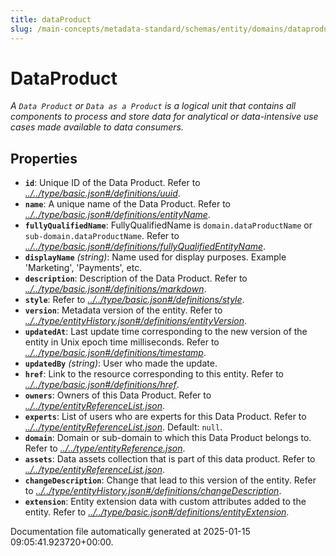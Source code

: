 ```yaml
---
title: dataProduct
slug: /main-concepts/metadata-standard/schemas/entity/domains/dataproduct
---
```


# DataProduct

*A `Data Product` or `Data as a Product` is a logical unit that contains all components to process and store data for analytical or data-intensive use cases made available to data consumers.*

## Properties

- **`id`**: Unique ID of the Data Product. Refer to *[../../type/basic.json#/definitions/uuid](#/../type/basic.json#/definitions/uuid)*.
- **`name`**: A unique name of the Data Product. Refer to *[../../type/basic.json#/definitions/entityName](#/../type/basic.json#/definitions/entityName)*.
- **`fullyQualifiedName`**: FullyQualifiedName is `domain.dataProductName` or `sub-domain.dataProductName`. Refer to *[../../type/basic.json#/definitions/fullyQualifiedEntityName](#/../type/basic.json#/definitions/fullyQualifiedEntityName)*.
- **`displayName`** *(string)*: Name used for display purposes. Example 'Marketing', 'Payments', etc.
- **`description`**: Description of the Data Product. Refer to *[../../type/basic.json#/definitions/markdown](#/../type/basic.json#/definitions/markdown)*.
- **`style`**: Refer to *[../../type/basic.json#/definitions/style](#/../type/basic.json#/definitions/style)*.
- **`version`**: Metadata version of the entity. Refer to *[../../type/entityHistory.json#/definitions/entityVersion](#/../type/entityHistory.json#/definitions/entityVersion)*.
- **`updatedAt`**: Last update time corresponding to the new version of the entity in Unix epoch time milliseconds. Refer to *[../../type/basic.json#/definitions/timestamp](#/../type/basic.json#/definitions/timestamp)*.
- **`updatedBy`** *(string)*: User who made the update.
- **`href`**: Link to the resource corresponding to this entity. Refer to *[../../type/basic.json#/definitions/href](#/../type/basic.json#/definitions/href)*.
- **`owners`**: Owners of this Data Product. Refer to *[../../type/entityReferenceList.json](#/../type/entityReferenceList.json)*.
- **`experts`**: List of users who are experts for this Data Product. Refer to *[../../type/entityReferenceList.json](#/../type/entityReferenceList.json)*. Default: `null`.
- **`domain`**: Domain or sub-domain to which this Data Product belongs to. Refer to *[../../type/entityReference.json](#/../type/entityReference.json)*.
- **`assets`**: Data assets collection that is part of this data product. Refer to *[../../type/entityReferenceList.json](#/../type/entityReferenceList.json)*.
- **`changeDescription`**: Change that lead to this version of the entity. Refer to *[../../type/entityHistory.json#/definitions/changeDescription](#/../type/entityHistory.json#/definitions/changeDescription)*.
- **`extension`**: Entity extension data with custom attributes added to the entity. Refer to *[../../type/basic.json#/definitions/entityExtension](#/../type/basic.json#/definitions/entityExtension)*.


Documentation file automatically generated at 2025-01-15 09:05:41.923720+00:00.
